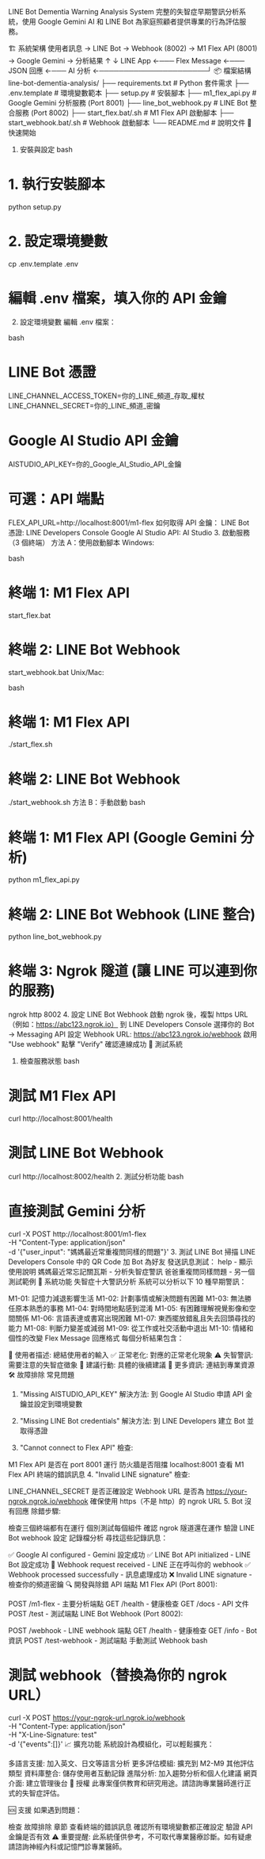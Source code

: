 LINE Bot Dementia Warning Analysis System
完整的失智症早期警訊分析系統，使用 Google Gemini AI 和 LINE Bot 為家庭照顧者提供專業的行為評估服務。

🏗️ 系統架構
使用者訊息 → LINE Bot → Webhook (8002) → M1 Flex API (8001) → Google Gemini → 分析結果
     ↑                                                                      ↓
LINE App ←─── Flex Message ←─── JSON 回應 ←─── AI 分析 ←──────────────────────┘
📦 檔案結構
line-bot-dementia-analysis/
├── requirements.txt           # Python 套件需求
├── .env.template             # 環境變數範本
├── setup.py                  # 安裝腳本
├── m1_flex_api.py           # Google Gemini 分析服務 (Port 8001)
├── line_bot_webhook.py      # LINE Bot 整合服務 (Port 8002)
├── start_flex.bat/.sh       # M1 Flex API 啟動腳本
├── start_webhook.bat/.sh    # Webhook 啟動腳本
└── README.md                # 說明文件
🚀 快速開始
1. 安裝與設定
bash
# 1. 執行安裝腳本
python setup.py

# 2. 設定環境變數
cp .env.template .env
# 編輯 .env 檔案，填入你的 API 金鑰
2. 設定環境變數
編輯 .env 檔案：

bash
# LINE Bot 憑證
LINE_CHANNEL_ACCESS_TOKEN=你的_LINE_頻道_存取_權杖
LINE_CHANNEL_SECRET=你的_LINE_頻道_密鑰

# Google AI Studio API 金鑰  
AISTUDIO_API_KEY=你的_Google_AI_Studio_API_金鑰

# 可選：API 端點
FLEX_API_URL=http://localhost:8001/m1-flex
如何取得 API 金鑰：
LINE Bot 憑證: LINE Developers Console
Google AI Studio API: AI Studio
3. 啟動服務（3 個終端）
方法 A：使用啟動腳本
Windows:

bash
# 終端 1: M1 Flex API
start_flex.bat

# 終端 2: LINE Bot Webhook  
start_webhook.bat
Unix/Mac:

bash
# 終端 1: M1 Flex API
./start_flex.sh

# 終端 2: LINE Bot Webhook
./start_webhook.sh
方法 B：手動啟動
bash
# 終端 1: M1 Flex API (Google Gemini 分析)
python m1_flex_api.py

# 終端 2: LINE Bot Webhook (LINE 整合)
python line_bot_webhook.py

# 終端 3: Ngrok 隧道 (讓 LINE 可以連到你的服務)
ngrok http 8002
4. 設定 LINE Bot Webhook
啟動 ngrok 後，複製 https URL（例如：https://abc123.ngrok.io）
到 LINE Developers Console
選擇你的 Bot → Messaging API
設定 Webhook URL: https://abc123.ngrok.io/webhook
啟用 "Use webhook"
點擊 "Verify" 確認連線成功
🧪 測試系統
1. 檢查服務狀態
bash
# 測試 M1 Flex API
curl http://localhost:8001/health

# 測試 LINE Bot Webhook
curl http://localhost:8002/health
2. 測試分析功能
bash
# 直接測試 Gemini 分析
curl -X POST http://localhost:8001/m1-flex \
  -H "Content-Type: application/json" \
  -d '{"user_input": "媽媽最近常重複問同樣的問題"}'
3. 測試 LINE Bot
掃描 LINE Developers Console 中的 QR Code 加 Bot 為好友
發送訊息測試：
help - 顯示使用說明
媽媽最近常忘記關瓦斯 - 分析失智症警訊
爸爸重複問同樣問題 - 另一個測試範例
🔧 系統功能
失智症十大警訊分析
系統可以分析以下 10 種早期警訊：

M1-01: 記憶力減退影響生活
M1-02: 計劃事情或解決問題有困難
M1-03: 無法勝任原本熟悉的事務
M1-04: 對時間地點感到混淆
M1-05: 有困難理解視覺影像和空間關係
M1-06: 言語表達或書寫出現困難
M1-07: 東西擺放錯亂且失去回頭尋找的能力
M1-08: 判斷力變差或減弱
M1-09: 從工作或社交活動中退出
M1-10: 情緒和個性的改變
Flex Message 回應格式
每個分析結果包含：

🔸 使用者描述: 總結使用者的輸入
✅ 正常老化: 對應的正常老化現象
⚠️ 失智警訊: 需要注意的失智症徵象
🔁 建議行動: 具體的後續建議
🔗 更多資訊: 連結到專業資源
🛠️ 故障排除
常見問題
1. "Missing AISTUDIO_API_KEY"
解決方法: 到 Google AI Studio 申請 API 金鑰並設定到環境變數

2. "Missing LINE Bot credentials"
解決方法: 到 LINE Developers 建立 Bot 並取得憑證

3. "Cannot connect to Flex API"
檢查:

M1 Flex API 是否在 port 8001 運行
防火牆是否阻擋 localhost:8001
查看 M1 Flex API 終端的錯誤訊息
4. "Invalid LINE signature"
檢查:

LINE_CHANNEL_SECRET 是否正確設定
Webhook URL 是否為 https://your-ngrok.ngrok.io/webhook
確保使用 https（不是 http）的 ngrok URL
5. Bot 沒有回應
除錯步驟:

檢查三個終端都有在運行
個別測試每個組件
確認 ngrok 隧道還在運作
驗證 LINE Bot webhook 設定
記錄檔分析
尋找這些記錄訊息：

✅ Google AI configured - Gemini 設定成功
✅ LINE Bot API initialized - LINE Bot 設定成功
📨 Webhook request received - LINE 正在呼叫你的 webhook
✅ Webhook processed successfully - 訊息處理成功
❌ Invalid LINE signature - 檢查你的頻道密鑰
🔍 開發與除錯
API 端點
M1 Flex API (Port 8001):

POST /m1-flex - 主要分析端點
GET /health - 健康檢查
GET /docs - API 文件
POST /test - 測試端點
LINE Bot Webhook (Port 8002):

POST /webhook - LINE webhook 端點
GET /health - 健康檢查
GET /info - Bot 資訊
POST /test-webhook - 測試端點
手動測試 Webhook
bash
# 測試 webhook（替換為你的 ngrok URL）
curl -X POST https://your-ngrok-url.ngrok.io/webhook \
  -H "Content-Type: application/json" \
  -H "X-Line-Signature: test" \
  -d '{"events":[]}'
📈 擴充功能
系統設計為模組化，可以輕鬆擴充：

多語言支援: 加入英文、日文等語言分析
更多評估模組: 擴充到 M2-M9 其他評估類型
資料庫整合: 儲存使用者互動記錄
進階分析: 加入趨勢分析和個人化建議
網頁介面: 建立管理後台
📄 授權
此專案僅供教育和研究用途。請諮詢專業醫師進行正式的失智症評估。

🆘 支援
如果遇到問題：

檢查 故障排除 章節
查看終端的錯誤訊息
確認所有環境變數都正確設定
驗證 API 金鑰是否有效
⚠️ 重要提醒: 此系統僅供參考，不可取代專業醫療診斷。如有疑慮請諮詢神經內科或記憶門診專業醫師。


